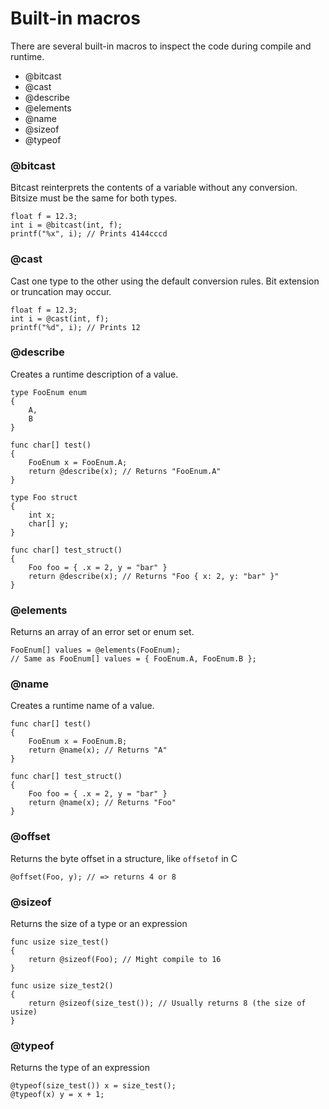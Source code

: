 # Built-in macros

There are several built-in macros to inspect the code during compile and runtime.

- @bitcast
- @cast
- @describe
- @elements
- @name
- @sizeof
- @typeof

### @bitcast

Bitcast reinterprets the contents of a variable without any conversion. Bitsize must be the same for both types.

```
float f = 12.3;
int i = @bitcast(int, f);
printf("%x", i); // Prints 4144cccd
```

### @cast

Cast one type to the other using the default conversion rules. Bit extension or truncation may occur.
```
float f = 12.3;
int i = @cast(int, f);
printf("%d", i); // Prints 12
```

### @describe

Creates a runtime description of a value.

```
type FooEnum enum 
{
    A,
    B
}

func char[] test()
{
    FooEnum x = FooEnum.A;
    return @describe(x); // Returns "FooEnum.A"
}

type Foo struct
{
    int x;
    char[] y;
}

func char[] test_struct()
{
    Foo foo = { .x = 2, y = "bar" }
    return @describe(x); // Returns "Foo { x: 2, y: "bar" }"
}
```

### @elements

Returns an array of an error set or enum set.

```
FooEnum[] values = @elements(FooEnum); 
// Same as FooEnum[] values = { FooEnum.A, FooEnum.B };
```

### @name

Creates a runtime name of a value.

```
func char[] test()
{
    FooEnum x = FooEnum.B;
    return @name(x); // Returns "A"
}

func char[] test_struct()
{
    Foo foo = { .x = 2, y = "bar" }
    return @name(x); // Returns "Foo"
}
```

### @offset
Returns the byte offset in a structure, like `offsetof` in C

```
@offset(Foo, y); // => returns 4 or 8
```

### @sizeof

Returns the size of a type or an expression

```
func usize size_test()
{
    return @sizeof(Foo); // Might compile to 16
}

func usize size_test2()
{
    return @sizeof(size_test()); // Usually returns 8 (the size of usize)
}
```

### @typeof

Returns the type of an expression

```
@typeof(size_test()) x = size_test();
@typeof(x) y = x + 1;
```